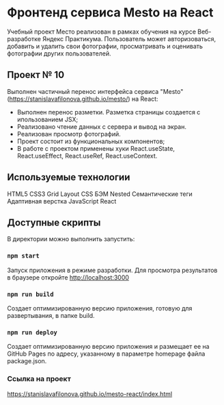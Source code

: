 # Фронтенд сервиса Mesto на React

Учебный проект Место реализован в рамках обучения на курсе Веб-разработке Яндекс Практикума. Пользователь может авторизоваться, добавить и удалить свои фотографии, просматривать и оценивать фотографии других пользователей.

## Проект № 10

Выполнен частичный перенос интерфейса сервиса "Mesto" (<https://stanislavafilonova.github.io/mesto/>) на React:

* Выполнен перенос разметки. Разметка страницы создается с ипользованием JSX;
* Реализовано чтение данных с сервера и вывод на экран.
* Реализован просмотр фотографий.
* Проект состоит из функциональных компонентов;
* В работе с проектом применены хуки React.useState, React.useEffect, React.useRef, React.useContext.

## Используемые технологии

HTML5
CSS3
Grid Layout
CSS БЭМ Nested
Семантические теги
Адаптивная верстка
JavaScript
React

## Доступные скрипты

В директории можно выполнить запустить:

### `npm start`

Запуск приложения в режиме разработки.
Для просмотра результатов в браузере откройте <http://localhost:3000>

### `npm run build`

Создает оптимизированную версию приложения, готовую для развертывания, в папке build.

### `npm run deploy`

Создает оптимизированную версию приложения и размещает ее на GitHub Pages по адресу, указанному в параметре homepage файла package.json.

### Ссылка на проект

<https://stanislavafilonova.github.io/mesto-react/index.html>
